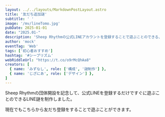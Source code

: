 ```yaml
---
layout: ../../layouts/MarkdownPostLayout.astro
title: '友だち追加謎'
subtitle: ' '
image: '/mv/lineTomo.jpg'
pubDate: 2025-01-01
date: "2025.01-"
description: 'Sheep Rhythmの公式LINEアカウントを登録することで遊ぶことのできる、団体開設を記念するLINE謎です。'
author: 'mock'
eventTag: 'Web'
tags: ['初心者おすすめ']
hashtag: '#シープリズム'
webRiddleUrl: "https://t.co/o9rMcQhAa8"
creators: [
  { name: 'みずなし', role: ['構成', '謎制作'] },
  { name: 'じざにあ', role: ['デザイン'] },
]
---
```

Sheep Rhythmの団体開設を記念して、公式LINEを登録するだけですぐに遊ぶことのできるLINE謎を制作しました。

現在でもこちらから友だち登録をすることで遊ぶことができます。
